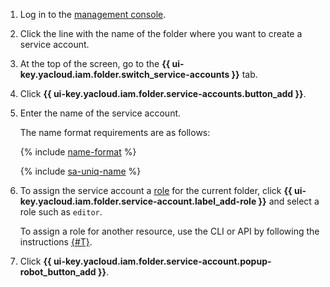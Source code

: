 1. Log in to the [management console]({{link-console-main}}).
1. Click the line with the name of the folder where you want to create a service account.
1. At the top of the screen, go to the **{{ ui-key.yacloud.iam.folder.switch_service-accounts }}** tab.
1. Click **{{ ui-key.yacloud.iam.folder.service-accounts.button_add }}**.
1. Enter the name of the service account.

   The name format requirements are as follows:

   {% include [name-format](../name-format.md) %}

   {% include [sa-uniq-name](sa-uniq-name.md) %}

1. To assign the service account a [role](../../iam/concepts/access-control/roles.md) for the current folder, click **{{ ui-key.yacloud.iam.folder.service-account.label_add-role }}** and select a role such as `editor`.

   To assign a role for another resource, use the CLI or API by following the instructions [{#T}](../../iam/operations/sa/assign-role-for-sa.md).

1. Click **{{ ui-key.yacloud.iam.folder.service-account.popup-robot_button_add }}**.
